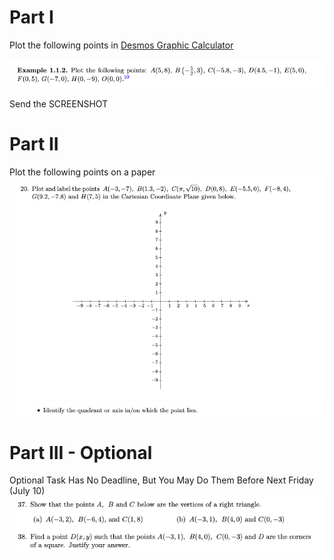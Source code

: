 # Part I

Plot the following points in [Desmos Graphic Calculator](https://www.desmos.com/calculator)

![TASK1](../files/cartesian-ptI.png) <br>

Send the SCREENSHOT

# Part II

Plot the following points on a paper
![TASK2](../files/cartesian-ptII-a.png) <br>
![TASK3](../files/cartesian-ptII-b.png) <br>

# Part III - Optional
Optional Task Has No Deadline, But You May Do Them Before Next Friday (July 10) <br>
![TASK4](../files/cartesian-optional.png) <br>
